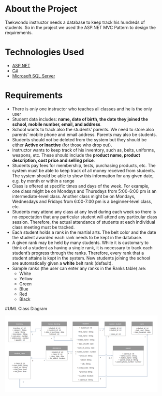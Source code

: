 # About the Project

Taekwondo instructor needs a database to keep track his hundreds of students. So in the project we used the ASP.NET MVC Pattern to design the requirements.

# Technologies Used

- [ASP.NET](https://dotnet.microsoft.com/apps/aspnet/mvc)
- [C#](https://docs.microsoft.com/en-us/dotnet/csharp/)
- [Microsoft SQL Server](https://www.microsoft.com/en-us/sql-server/sql-server-2019)

# Requirements

- There is only one instructor who teaches all classes and he is the only user
- Student data includes: <b>name, date of birth, the date they joined the school, mobile number, email, and address</b>.
- School wants to track also the students’ parents. We need to store also parents’ mobile phone and email address. Parents may also be students.
- Students should not be deleted from the system but they should be either <b>Active<b> or </b>Inactive</b> (for those who drop out).
- Instructor wants to keep track of his inventory, such as, belts, uniforms, weapons, etc. These should include the <b>product name, product description, cost price and selling price</b>.
- Students pay fees for membership, tests, purchasing products, etc. The system must be able to keep track of all money received from students. The system should be able to show this information for any given date, e.g. by month or within a range
- Class is offered at specific times and days of the week. For example, one class might be on Mondays and Thursdays from 5:00-6:00 pm is an intermediate-level class. Another class might be on Mondays, Wednesdays and Fridays from 6:00-7:00 pm is a beginner-level class, etc.
- Students may attend any class at any level during each week so there is no expectation that any particular student will attend any particular class session. Therefore, the actual attendance of students at each individual class meeting must be tracked.
- Each student holds a rank in the martial arts. The belt color and the date the student awarded each rank needs to be kept in the database. 
- A given rank may be held by many students. While it is customary to think of a student as having a single rank, it is necessary to track each student’s progress through the ranks. Therefore, every rank that a student attains is kept in the system. New students joining the school are automatically given a <b>white</b> belt rank (default).
- Sample ranks (the user can enter any ranks in the Ranks table) are:
  - White
  - Yellow
  - Green
  - Blue
  - Red
  - Black

#UML Class Diagram

![UML](/UML.png)
